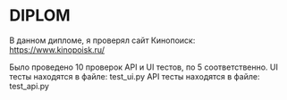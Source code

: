 # DIPLOM
В данном дипломе, я проверял сайт Кинопоиск: https://www.kinopoisk.ru/

Было проведено 10 проверок API и UI тестов, по 5 соответственно. 
UI тесты находятся в файле: test_ui.py
API тесты находятся в файле: test_api.py



